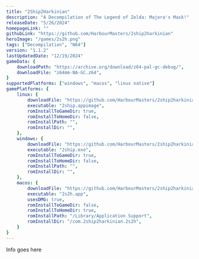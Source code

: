 ```yaml
---
title: "2Ship2Harkinian"
description: "A Decompilation of The Legend of Zelda: Majora's Mask!"
releaseDate: "5/26/2024"
homepageLink: ""
githubLink: "https://github.com/HarbourMasters/2ship2harkinian"
heroImage: "/games/2s2h.png"
tags: ["Decompilation", "N64"]
version: "1.1.2"
lastUpdatedDate: "12/19/2024"
gameData: {
    downloadPath: "https://archive.org/download/z64-pal-gc-debug/",
    downloadFile: "z64mm-NA-GC.z64",
}
supportedPlatforms: ["windows", "macos", "linux native"]
gamePlatforms: {
    linux: {
        downloadFile: "https://github.com/HarbourMasters/2ship2harkinian/releases/download/1.1.2/2Ship-Satoko-Charlie-Linux.zip",
        executable: "2ship.appimage",
        romInstallToGameDir: true,
        romInstallToHomeDir: false,
        romInstallPath: "",
        romInstallDir: "",
    },
    windows: {
        downloadFile: "https://github.com/HarbourMasters/2ship2harkinian/releases/download/1.1.2/2Ship-Satoko-Charlie-Win64.zip",
        executable: "2ship.exe",
        romInstallToGameDir: true,
        romInstallToHomeDir: false,
        romInstallPath: "",
        romInstallDir: "",
    },
    macos: {
        downloadFile: "https://github.com/HarbourMasters/2ship2harkinian/releases/download/1.1.2/2Ship-Satoko-Charlie-Mac.zip",
        executable: "2s2h.app",
        usesDMG: true,
        romInstallToGameDir: false,
        romInstallToHomeDir: true,
        romInstallPath: "/Library/Application Support",
        romInstallDir: "/com.2ship2harkinian.2s2h",
    }
}
---
```


Info goes here